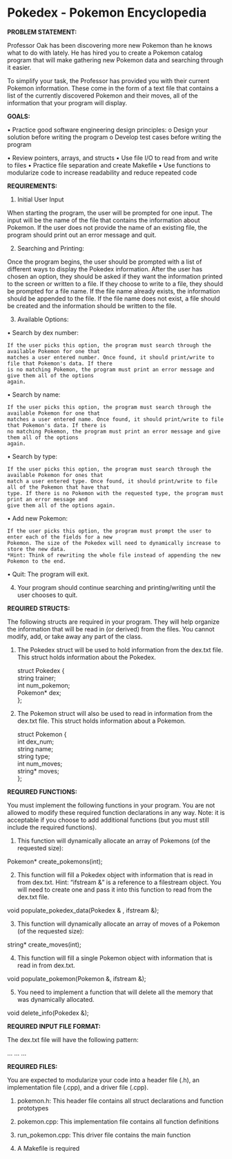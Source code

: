 # Pokedex - Pokemon Encyclopedia

**PROBLEM STATEMENT:**

Professor Oak has been discovering more new Pokemon than he knows what to do with lately. He has
hired you to create a Pokemon catalog program that will make gathering new Pokemon data and
searching through it easier.

To simplify your task, the Professor has provided you with their current Pokemon information. These
come in the form of a text file that contains a list of the currently discovered Pokemon and their moves,
all of the information that your program will display.

**GOALS:**

• Practice good software engineering design principles:
    o Design your solution before writing the program
    o Develop test cases before writing the program

• Review pointers, arrays, and structs
• Use file I/O to read from and write to files
• Practice file separation and create Makefile
• Use functions to modularize code to increase readability and reduce repeated code

**REQUIREMENTS:**

1. Initial User Input

When starting the program, the user will be prompted for one input. The input will be the name of the file
that contains the information about Pokemon. If the user does not provide the name of an existing file,
the program should print out an error message and quit.

2. Searching and Printing:

Once the program begins, the user should be prompted with a list of different ways to display the
Pokedex information. After the user has chosen an option, they should be asked if they want the
information printed to the screen or written to a file. If they choose to write to a file, they should be
prompted for a file name. If the file name already exists, the information should be appended to the file.
If the file name does not exist, a file should be created and the information should be written to the file.

3. Available Options:

• Search by dex number:

    If the user picks this option, the program must search through the available Pokemon for one that
    matches a user entered number. Once found, it should print/write to file that Pokemon's data. If there
    is no matching Pokemon, the program must print an error message and give them all of the options
    again.

• Search by name:

    If the user picks this option, the program must search through the available Pokemon for one that
    matches a user entered name. Once found, it should print/write to file that Pokemon's data. If there is
    no matching Pokemon, the program must print an error message and give them all of the options
    again.

• Search by type:

    If the user picks this option, the program must search through the available Pokemon for ones that
    match a user entered type. Once found, it should print/write to file all of the Pokemon that have that
    type. If there is no Pokemon with the requested type, the program must print an error message and
    give them all of the options again.

• Add new Pokemon:

    If the user picks this option, the program must prompt the user to enter each of the fields for a new
    Pokemon. The size of the Pokedex will need to dynamically increase to store the new data.
    *Hint: Think of rewriting the whole file instead of appending the new Pokemon to the end.

• Quit: The program will exit.

4. Your program should continue searching and printing/writing until the user chooses to quit.

**REQUIRED STRUCTS:**

The following structs are required in your program. They will help organize the information that will be
read in (or derived) from the files. You cannot modify, add, or take away any part of the class.

1. The Pokedex struct will be used to hold information from the dex.txt file. This struct holds information about the Pokedex.  
 
   struct Pokedex {    
        string trainer;  
        int num_pokemon;  
        Pokemon* dex;  
    };

2. The Pokemon struct will also be used to read in information from the dex.txt file. This struct holds information about a Pokemon.
 
   struct Pokemon {  
         int dex_num;  
         string name;  
         string type;  
         int num_moves;  
         string* moves;  
    };

**REQUIRED FUNCTIONS:**

You must implement the following functions in your program. You are not allowed to modify these required function declarations in any way. Note: it is acceptable if you choose to add additional functions (but you must still include the required functions).

1. This function will dynamically allocate an array of Pokemons (of the requested size):

Pokemon* create_pokemons(int);

2. This function will fill a Pokedex object with information that is read in from dex.txt. Hint: “ifstream &” is a reference to a filestream object. You will need to create one and pass it into this function to read from the dex.txt file.

void populate_pokedex_data(Pokedex & , ifstream &);

3. This function will dynamically allocate an array of moves of a Pokemon (of the requested size):

string* create_moves(int);

4. This function will fill a single Pokemon object with information that is read in from dex.txt.

void populate_pokemon(Pokemon &, ifstream &);

5. You need to implement a function that will delete all the memory that was dynamically allocated.

void delete_info(Pokedex &);

**REQUIRED INPUT FILE FORMAT:**

The dex.txt file will have the following pattern:

<total number of Pokemon in file>  
<dex number of first Pokemon> <name> <type> <number of moves>
<name of move 1> <name of move 2> …  
<dex number of second Pokemon> <name> <type> <number of moves>  
<name of move 1> <name of move 2> …  
<dex number of third Pokemon> <name> <type> <number of moves>  
<name of move 1> <name of move 2> …  

**REQUIRED FILES:**

You are expected to modularize your code into a header file (.h), an implementation file (.cpp), and a
driver file (.cpp).
 
1. pokemon.h: This header file contains all struct declarations and function prototypes

2. pokemon.cpp: This implementation file contains all function definitions

3. run_pokemon.cpp: This driver file contains the main function

4. A Makefile is required
